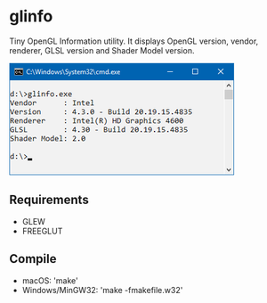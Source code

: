 # glinfo
Tiny OpenGL Information utility. It displays OpenGL version, vendor, renderer, GLSL version and Shader Model version.

![linf](https://github.com/dzutrinh/glinfo/blob/master/screens/glinfo.png)

## Requirements
* GLEW
* FREEGLUT

## Compile
* macOS: 'make'
* Windows/MinGW32: 'make -fmakefile.w32'
